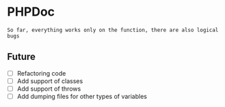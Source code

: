 # PHPDoc
```
So far, everything works only on the function, there are also logical bugs
```
## Future
- [ ] Refactoring code
- [ ] Add support of classes
- [ ] Add support of throws
- [ ] Add dumping files for other types of variables
